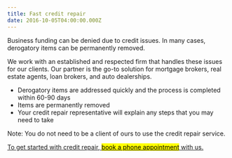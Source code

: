 ```yaml
---
title: Fast credit repair
date: 2016-10-05T04:00:00.000Z
---
```

Business funding can be denied due to credit issues. In many cases, derogatory items can be permanently removed. 

We work with an established and respected firm that handles these issues for our clients. Our partner is the go-to solution for mortgage brokers, real estate agents, loan brokers, and auto dealerships. 

* Derogatory items are addressed quickly and the process is completed within 60-90 days
* Items are permanently removed 
* Your credit repair representative will explain any steps that you may need to take

Note: You do not need to be a client of ours to use the credit repair service.

<!-- Calendly link widget begin -->

<link href="https://assets.calendly.com/assets/external/widget.css" rel="stylesheet">
<script src="https://assets.calendly.com/assets/external/widget.js" type="text/javascript"></script>
<a href="" onclick="Calendly.initPopupWidget({url: 'https://calendly.com/spearfish/consultation'});return false;">To get started with credit repair,  <mark>	book a phone appointment</mark> with us.</a>
<!-- Calendly link widget end -->
